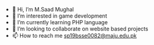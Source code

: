 - 👋 Hi, I’m M.Saad Mughal
- 👀 I’m interested in game development
- 🌱 I’m currently learning PHP language
- 💞️ I’m looking to collaborate on website based projects
- 📫 How to reach me sp19bsse0082@maju.edu.pk
